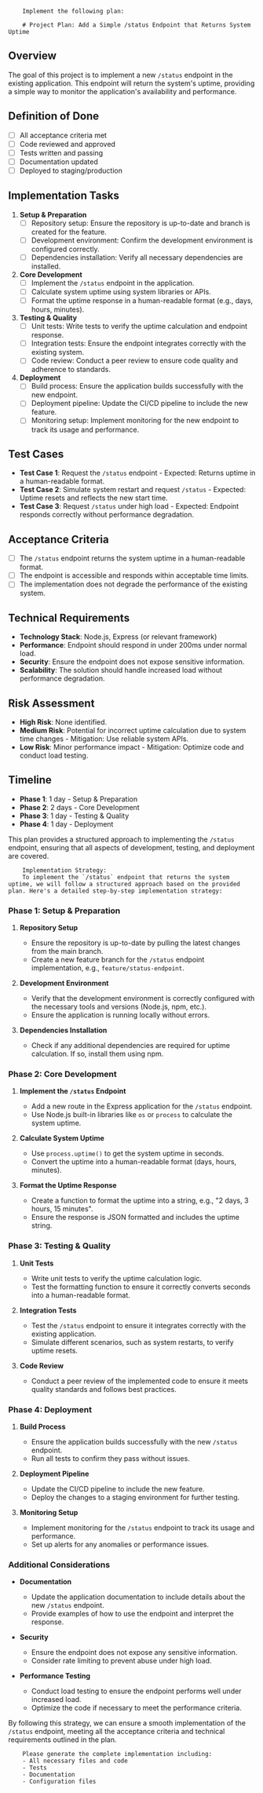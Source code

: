
        Implement the following plan:
        
        # Project Plan: Add a Simple /status Endpoint that Returns System Uptime

## Overview
The goal of this project is to implement a new `/status` endpoint in the existing application. This endpoint will return the system's uptime, providing a simple way to monitor the application's availability and performance.

## Definition of Done
- [ ] All acceptance criteria met
- [ ] Code reviewed and approved
- [ ] Tests written and passing
- [ ] Documentation updated
- [ ] Deployed to staging/production

## Implementation Tasks

1. **Setup & Preparation**
   - [ ] Repository setup: Ensure the repository is up-to-date and branch is created for the feature.
   - [ ] Development environment: Confirm the development environment is configured correctly.
   - [ ] Dependencies installation: Verify all necessary dependencies are installed.

2. **Core Development**
   - [ ] Implement the `/status` endpoint in the application.
   - [ ] Calculate system uptime using system libraries or APIs.
   - [ ] Format the uptime response in a human-readable format (e.g., days, hours, minutes).

3. **Testing & Quality**
   - [ ] Unit tests: Write tests to verify the uptime calculation and endpoint response.
   - [ ] Integration tests: Ensure the endpoint integrates correctly with the existing system.
   - [ ] Code review: Conduct a peer review to ensure code quality and adherence to standards.

4. **Deployment**
   - [ ] Build process: Ensure the application builds successfully with the new endpoint.
   - [ ] Deployment pipeline: Update the CI/CD pipeline to include the new feature.
   - [ ] Monitoring setup: Implement monitoring for the new endpoint to track its usage and performance.

## Test Cases
- **Test Case 1**: Request the `/status` endpoint - Expected: Returns uptime in a human-readable format.
- **Test Case 2**: Simulate system restart and request `/status` - Expected: Uptime resets and reflects the new start time.
- **Test Case 3**: Request `/status` under high load - Expected: Endpoint responds correctly without performance degradation.

## Acceptance Criteria
- [ ] The `/status` endpoint returns the system uptime in a human-readable format.
- [ ] The endpoint is accessible and responds within acceptable time limits.
- [ ] The implementation does not degrade the performance of the existing system.

## Technical Requirements
- **Technology Stack**: Node.js, Express (or relevant framework)
- **Performance**: Endpoint should respond in under 200ms under normal load.
- **Security**: Ensure the endpoint does not expose sensitive information.
- **Scalability**: The solution should handle increased load without performance degradation.

## Risk Assessment
- **High Risk**: None identified.
- **Medium Risk**: Potential for incorrect uptime calculation due to system time changes - Mitigation: Use reliable system APIs.
- **Low Risk**: Minor performance impact - Mitigation: Optimize code and conduct load testing.

## Timeline
- **Phase 1**: 1 day - Setup & Preparation
- **Phase 2**: 2 days - Core Development
- **Phase 3**: 1 day - Testing & Quality
- **Phase 4**: 1 day - Deployment

This plan provides a structured approach to implementing the `/status` endpoint, ensuring that all aspects of development, testing, and deployment are covered.
        
        Implementation Strategy:
        To implement the `/status` endpoint that returns the system uptime, we will follow a structured approach based on the provided plan. Here's a detailed step-by-step implementation strategy:

### Phase 1: Setup & Preparation

1. **Repository Setup**
   - Ensure the repository is up-to-date by pulling the latest changes from the main branch.
   - Create a new feature branch for the `/status` endpoint implementation, e.g., `feature/status-endpoint`.

2. **Development Environment**
   - Verify that the development environment is correctly configured with the necessary tools and versions (Node.js, npm, etc.).
   - Ensure the application is running locally without errors.

3. **Dependencies Installation**
   - Check if any additional dependencies are required for uptime calculation. If so, install them using npm.

### Phase 2: Core Development

1. **Implement the `/status` Endpoint**
   - Add a new route in the Express application for the `/status` endpoint.
   - Use Node.js built-in libraries like `os` or `process` to calculate the system uptime.

2. **Calculate System Uptime**
   - Use `process.uptime()` to get the system uptime in seconds.
   - Convert the uptime into a human-readable format (days, hours, minutes).

3. **Format the Uptime Response**
   - Create a function to format the uptime into a string, e.g., "2 days, 3 hours, 15 minutes".
   - Ensure the response is JSON formatted and includes the uptime string.

### Phase 3: Testing & Quality

1. **Unit Tests**
   - Write unit tests to verify the uptime calculation logic.
   - Test the formatting function to ensure it correctly converts seconds into a human-readable format.

2. **Integration Tests**
   - Test the `/status` endpoint to ensure it integrates correctly with the existing application.
   - Simulate different scenarios, such as system restarts, to verify uptime resets.

3. **Code Review**
   - Conduct a peer review of the implemented code to ensure it meets quality standards and follows best practices.

### Phase 4: Deployment

1. **Build Process**
   - Ensure the application builds successfully with the new `/status` endpoint.
   - Run all tests to confirm they pass without issues.

2. **Deployment Pipeline**
   - Update the CI/CD pipeline to include the new feature.
   - Deploy the changes to a staging environment for further testing.

3. **Monitoring Setup**
   - Implement monitoring for the `/status` endpoint to track its usage and performance.
   - Set up alerts for any anomalies or performance issues.

### Additional Considerations

- **Documentation**
  - Update the application documentation to include details about the new `/status` endpoint.
  - Provide examples of how to use the endpoint and interpret the response.

- **Security**
  - Ensure the endpoint does not expose any sensitive information.
  - Consider rate limiting to prevent abuse under high load.

- **Performance Testing**
  - Conduct load testing to ensure the endpoint performs well under increased load.
  - Optimize the code if necessary to meet the performance criteria.

By following this strategy, we can ensure a smooth implementation of the `/status` endpoint, meeting all the acceptance criteria and technical requirements outlined in the plan.
        
        Please generate the complete implementation including:
        - All necessary files and code
        - Tests
        - Documentation
        - Configuration files
        
